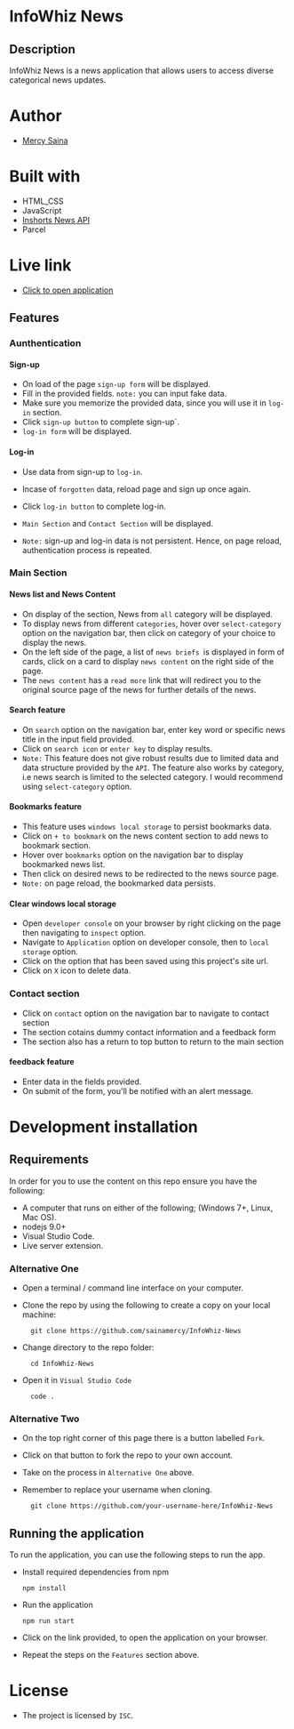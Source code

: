 # InfoWhiz News

## Description

InfoWhiz News is a news application that allows users to access diverse categorical news updates. 

# Author

- [Mercy Saina](https://github.com/sainamercy)

# Built with
- HTML_CSS
- JavaScript
- [Inshorts News API](https://github.com/cyberboysumanjay/Inshorts-News-API)
- Parcel

# Live link

- [Click to open application](info-whiz-news.vercel.app)

## Features

### Aunthentication 

#### Sign-up
- On load of the page `sign-up form` will be displayed.
- Fill in the provided fields. `note:` you can input fake data.
- Make sure you memorize the provided data, since you will use it in `log-in` section.
- Click `sign-up button` to complete sign-up`.
- `log-in form` will be displayed.

#### Log-in
- Use data from sign-up to `log-in`.
- Incase of `forgotten` data, reload page and sign up once again.
- Click `log-in button` to complete log-in.
- `Main Section` and `Contact Section` will be displayed.

- `Note:` sign-up and log-in data is not persistent. Hence, on page reload, authentication process is repeated.


### Main Section

#### News list and News Content
- On display of the section, News from `all` category will be displayed.
- To display news from different `categories`, hover over `select-category` option on the navigation bar, then click on category of your choice to display the news.
- On the left side of the page, a list of `news briefs `is displayed in form of cards, click on a card to display `news content` on the right side of the page.
- The `news content` has a `read more` link that will redirect you to the original source page of the news for further details of the news.

#### Search feature
- On `search` option on the navigation bar, enter key word or specific news title in the input field provided.
- Click on `search icon` or `enter key` to display results.
- `Note:` This feature does not give robust results due to limited data and data structure provided by the `API`. The feature also works by category, i.e news search is limited to the selected category. I would recommend using `select-category` option. 

#### Bookmarks feature
- This feature uses `windows local storage` to persist bookmarks data.
- Click on  `+ to bookmark` on the news content section to add news to bookmark section.
- Hover over `bookmarks` option on the navigation bar to display bookmarked news list.
- Then click on desired news to be redirected to the news source page.
- `Note:` on page reload, the bookmarked data persists.

#### Clear windows local storage
- Open `developer console` on your browser by right clicking on the page then navigating to `inspect` option.
- Navigate to `Application` option on developer console, then to `local storage` option. 
- Click on the option that has been saved using this project's site url.
- Click on `X` icon to delete data.

### Contact section
- Click on `contact` option on the navigation bar to navigate to contact section
- The section cotains dummy contact information and a feedback form
- The section also has a return to top button to return to the main section

#### feedback feature
- Enter data in the fields provided.
- On submit of the form, you'll be notified with an alert message.


# Development installation

## Requirements

In order for you to use the content on this repo ensure you have the following:

- A computer that runs on either of the following; (Windows 7+, Linux, Mac OS).
-  nodejs 9.0+
- Visual Studio Code.
- Live server extension.

### Alternative One

- Open a terminal / command line interface on your computer.
- Clone the repo by using the following to create a copy on your local machine:

        git clone https://github.com/sainamercy/InfoWhiz-News
       
- Change directory to the repo folder:

        cd InfoWhiz-News

- Open it in ``Visual Studio Code``

        code .

### Alternative Two

- On the top right corner of this page there is a button labelled ``Fork``.
- Click on that button to fork the repo to your own account.
- Take on the process in ``Alternative One`` above.
- Remember to replace your username when cloning.

        git clone https://github.com/your-username-here/InfoWhiz-News

## Running the application

To run the application, you can use the following steps to run the app.

- Install required dependencies from npm

      npm install

- Run the application

      npm run start
  
- Click on the link provided, to open the application on your browser.
- Repeat the steps on the `Features` section above.

# License

- The project is licensed by `ISC`.


